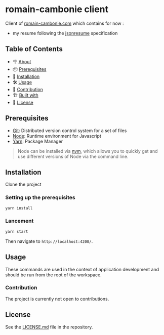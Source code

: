 # romain-cambonie client

Client of [romain-cambonie.com](https://romain-cambonie.com) which contains for now :
- my resume following the [jsonresume](https://jsonresume.org/) specification

## Table of Contents

- 🪧 [About](#about)
- 📦 [Prerequisites](#prerequisites)
- 🚀 [Installation](#installation)
- 🛠️ [Usage](#usage)
- 🤝 [Contribution](#contribution)
- 🏗️ [Built with](#built-with)
- 📝 [License](#license)

## Prerequisites

- [Git](https://git-scm.com/): Distributed version control system for a set of files
- [Node](https://nodejs.org/): Runtime environment for Javascript
- [Yarn](https://classic.yarnpkg.com/lang/en/docs/install/#windows-stable): Package Manager

> Node can be installed via [nvm](https://github.com/nvm-sh/nvm), which allows you to quickly get and use different versions of Node via the command line.

## Installation

Clone the project

### Setting up the prerequisites

```bash
yarn install
```

### Lancement

```bash
yarn start
```

Then navigate to `http://localhost:4200/`.

## Usage

These commands are used in the context of application development and should be run from the root of the workspace.


### Contribution

The project is currently not open to contributions.

## License

See the [LICENSE.md](./LICENSE.md) file in the repository.
